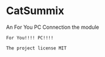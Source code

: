 # CatSummix
An For You PC Connection the module
~~~
For You!!!! PC!!!!

The project license MIT
~~~
